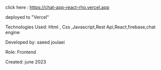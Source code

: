 click here : https://chat-app-react-rho.vercel.app

deployed to "Vercel"

Technologies Used: Html , Css ,Javascript,Rest Api,React,firebase,chat engine

Developed by: saeed joulaei

Role: Frontend

Created: june 2023
